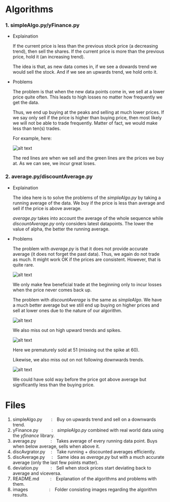 # Algorithms
### 1. simpleAlgo.py/yFinance.py

* Explaination

   If the current price is less than the previous stock price (a decreasing trend), then sell the shares.
   If the current price is more than the previous price, hold it (an increasing trend).  
   
   The idea is that, as new data comes in, if we see a dowards trend we would sell the stock.
   And if we see an upwards trend, we hold onto it.
   
* Problems

   The problem is that when the new data points come in, we sell at a lower price quite often.
   This leads to high losses no matter how frequently we get the data.  
   
   Thus, we end up buying at the peaks and selling at much lower prices.
   If we say only sell if the price is higher than buying price, then most likely we will not be able to trade frequently.
   Matter of fact, we would make less than ten(s) trades.
   
   For example, here:  
   
   ![alt text](https://github.com/rp247/Naive-Trade/blob/main/Experiment/images/simpleAlgoBad.png?raw=true)  
   
   The red lines are when we sell and the green lines are the prices we buy at. As we can see, we incur great loses.
   
### 2. average.py/discountAverage.py

* Explaination

   The idea here is to solve the problems of the *simpleAlgo.py* by taking a running average of the data.
   We buy if the price is less than average and sell if the price is above average.  
   
   *average.py* takes into account the average of the whole sequence while *discountAverage.py* only considers latest datapoints.
   The lower the value of alpha, the better the running average.
   
* Problems

   The problem with *average.py* is that it does not provide accurate average (it does not forget the past data).
   Thus, we again do not trade as much. It might work OK if the prices are consistent. However, that is quite rare.
    
   ![alt text](https://github.com/rp247/Naive-Trade/blob/main/Experiment/images/averageBad.png?raw=true)  
   
   We only make few beneficial trade at the beginning only to incur losses when the price never comes back up.
   
   The problem with *discountAverage* is the same as *simpleAlgo*.
   We have a much better average but we still end up buying on higher prices and sell at lower ones due to the nature of our algorithm.
   
   ![alt text](https://github.com/rp247/Naive-Trade/blob/main/Experiment/images/discountAvgBad.png?raw=true)
   
   We also miss out on high upward trends and spikes.
   
   ![alt text](https://github.com/rp247/Naive-Trade/blob/main/Experiment/images/discUpwardMiss.png?raw=true)
   
   Here we prematurely sold at 51 (missing out the spike at 60).
   
   Likewise, we also miss out on not following downwards trends.
   
   ![alt text](https://github.com/rp247/Naive-Trade/blob/main/Experiment/images/discDownwardMiss.png?raw=true)
   
   We could have sold way before the price got above average but significantly less than the buying price.
   
# Files
1. simpleAlgo.py&emsp;&emsp;:&emsp;Buy on upwards trend and sell on a downwards trend.  
2. yFinance.py&emsp;&emsp;&emsp;:&emsp;*simpleAlgo.py* combined with real world data using the *yfinance* library.
3. average.py&emsp;&emsp;&emsp;&nbsp;:&emsp;Takes average of every running data point. Buys when below average, sells when above it.
3. discAvgrator.py&emsp;&nbsp;:&emsp;Take running + discounted averages efficiently.
4. discAverage.py&emsp;&ensp;:&emsp;Same idea as *average.py* but with a much accurate average (only the last few points matter).
4. deviation.py&emsp;&ensp;&emsp;&nbsp;:&emsp;Sell when stock prices start deviating back to average and viceversa.
5. README.md&emsp;&emsp;&ensp;:&emsp;Explanation of the algorithms and problems with them.
6. images&emsp;&emsp;&emsp;&emsp;&ensp;&nbsp;:&emsp;Folder consisting images regarding the algorithm results.
   
   
